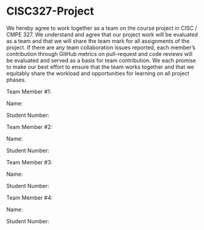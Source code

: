 # CISC327-Project

We hereby agree to work together as a team on the course project in CISC / CMPE 327. We understand and agree that our project work will be evaluated as a team and that we will share the team mark for all assignments of the project. If there are any team collaboration issues reported, each member’s contribution through GitHub metrics on pull-request and code reviews will be evaluated and served as a basis for team contribution. We each promise to make our best effort to ensure that the team works together and that we equitably share the workload and opportunities for learning on all project phases.

Team Member #1:

Name:

Student Number:

Team Member #2:

Name:

Student Number:

Team Member #3:

Name:

Student Number:

Team Member #4:

Name:

Student Number:
